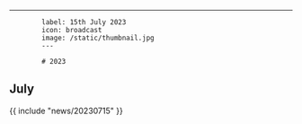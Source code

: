 ---
            label: 15th July 2023
            icon: broadcast
            image: /static/thumbnail.jpg
            ---

            # 2023
## July

{{ include "news/20230715" }}